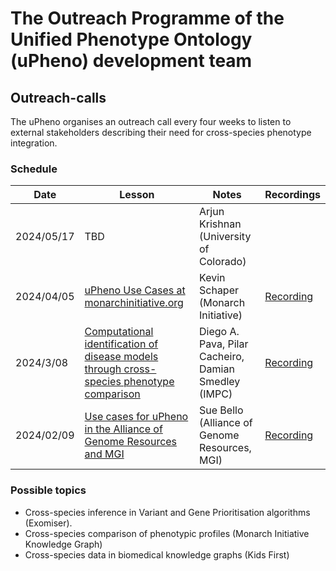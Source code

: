 # The Outreach Programme of the Unified Phenotype Ontology (uPheno) development team

## Outreach-calls

The uPheno organises an outreach call every four weeks to listen to external stakeholders describing their need for cross-species phenotype integration.

### Schedule

| Date | Lesson | Notes | Recordings |
| --- | --- | --- | --- |
| 2024/05/17| TBD| Arjun Krishnan (University of Colorado)|
| 2024/04/05 | [uPheno Use Cases at monarchinitiative.org](https://docs.google.com/presentation/d/1XZKArjgpx0rTLBY03E7FzQoGuXQUwmBZISN9VV4tF9I/edit) | Kevin Schaper (Monarch Initiative) | [Recording](https://drive.google.com/drive/folders/1r7xSzVyA5II9W3ZQktqJpKNWRaNyANr6) |
| 2024/3/08 | [Computational identification of disease models through cross-species phenotype comparison](https://docs.google.com/presentation/d/1aq9EBUcVRpLj638rky_yeOviDOWLPFg_/edit) | Diego A. Pava, Pilar Cacheiro, Damian Smedley (IMPC) | [Recording](https://drive.google.com/file/d/1KefMzq0GJC3ygrLvhgjjSdiRhIj1KsBh/view?usp=drive_link) |
| 2024/02/09 | [Use cases for uPheno in the Alliance of Genome Resources and MGI](https://docs.google.com/presentation/d/1IaYPuljZ8AD5sDrixatcI4ECTpfdf0rUEbNx_hCElIM/edit) | Sue Bello (Alliance of Genome Resources, MGI) | [Recording](https://drive.google.com/file/d/1B2ZpRw8UpRZCsjxh2PxZe-lYH0kbbcA5/view?usp=drive_link) |

### Possible topics

- Cross-species inference in Variant and Gene Prioritisation algorithms (Exomiser).
- Cross-species comparison of phenotypic profiles (Monarch Initiative Knowledge Graph)
- Cross-species data in biomedical knowledge graphs (Kids First)
